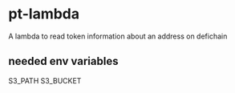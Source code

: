# pt-lambda
A lambda to read token information about an address on defichain

## needed env variables
S3_PATH
S3_BUCKET
